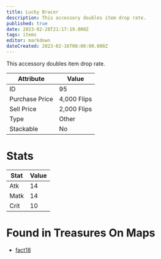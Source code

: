 ```yaml
---
title: Lucky Bracer
description: This accessory doubles item drop rate.
published: true
date: 2023-02-28T21:17:19.000Z
tags: items
editor: markdown
dateCreated: 2023-02-16T00:00:00.000Z
---
```


This accessory doubles item drop rate.

|Attribute|Value|
|-|-|
|ID|95|
|Purchase Price|4,000 Flips|
|Sell Price|2,000 Flips|
|Type|Other|
|Stackable|No|

# Stats
|Stat|Value|
|-|-|
|Atk|14|
|Matk|14|
|Crit|10|

# Found in Treasures On Maps
 * [fact18](/maps/fact18)
